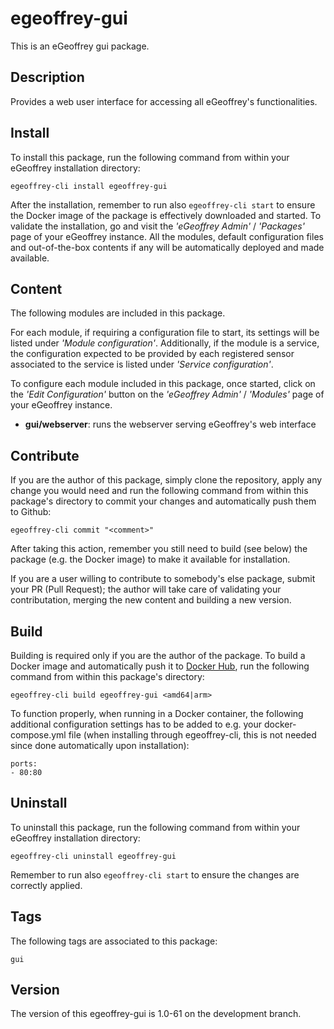 # egeoffrey-gui

This is an eGeoffrey gui package.

## Description

Provides a web user interface for accessing all eGeoffrey's functionalities.

## Install

To install this package, run the following command from within your eGeoffrey installation directory:
```
egeoffrey-cli install egeoffrey-gui
```
After the installation, remember to run also `egeoffrey-cli start` to ensure the Docker image of the package is effectively downloaded and started.
To validate the installation, go and visit the *'eGeoffrey Admin'* / *'Packages'* page of your eGeoffrey instance. All the modules, default configuration files and out-of-the-box contents if any will be automatically deployed and made available.
## Content

The following modules are included in this package.

For each module, if requiring a configuration file to start, its settings will be listed under *'Module configuration'*. Additionally, if the module is a service, the configuration expected to be provided by each registered sensor associated to the service is listed under *'Service configuration'*.

To configure each module included in this package, once started, click on the *'Edit Configuration'* button on the *'eGeoffrey Admin'* / *'Modules'* page of your eGeoffrey instance.
- **gui/webserver**: runs the webserver serving eGeoffrey's web interface

## Contribute

If you are the author of this package, simply clone the repository, apply any change you would need and run the following command from within this package's directory to commit your changes and automatically push them to Github:
```
egeoffrey-cli commit "<comment>"
```
After taking this action, remember you still need to build (see below) the package (e.g. the Docker image) to make it available for installation.

If you are a user willing to contribute to somebody's else package, submit your PR (Pull Request); the author will take care of validating your contributation, merging the new content and building a new version.

## Build

Building is required only if you are the author of the package. To build a Docker image and automatically push it to [Docker Hub](https://hub.docker.com/r/egeoffrey/egeoffrey-gui), run the following command from within this package's directory:
```
egeoffrey-cli build egeoffrey-gui <amd64|arm>
```
To function properly, when running in a Docker container, the following additional configuration settings has to be added to e.g. your docker-compose.yml file (when installing through egeoffrey-cli, this is not needed since done automatically upon installation):
```
ports:
- 80:80
```

## Uninstall

To uninstall this package, run the following command from within your eGeoffrey installation directory:
```
egeoffrey-cli uninstall egeoffrey-gui
```
Remember to run also `egeoffrey-cli start` to ensure the changes are correctly applied.
## Tags

The following tags are associated to this package:
```
gui
```

## Version

The version of this egeoffrey-gui is 1.0-61 on the development branch.
